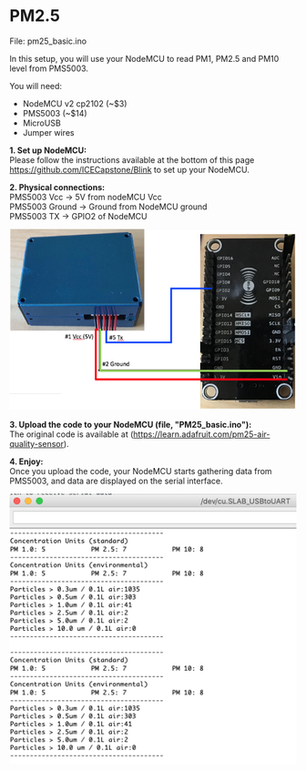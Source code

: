 # PM2.5 
File: pm25_basic.ino

In this setup, you will use your NodeMCU to read PM1, PM2.5 and PM10 level from PMS5003. 

You will need:

- NodeMCU v2 cp2102 (~$3)
- PMS5003 (~$14)
- MicroUSB
- Jumper wires

<b>1. Set up NodeMCU:</b><br>
Please follow the instructions available at the bottom of this page https://github.com/ICECapstone/Blink to set up your NodeMCU. 

<b>2. Physical connections: </b><br>
PMS5003 Vcc -> 5V from nodeMCU Vcc <br>
PMS5003 Ground -> Ground from NodeMCU ground <br>
PMS5003 TX -> GPIO2 of NodeMCU <br>

![](images/PM25config.png)

<b>3. Upload the code to your NodeMCU (file, "PM25_basic.ino"): </b><br> The original code is available at (https://learn.adafruit.com/pm25-air-quality-sensor).

<b>4. Enjoy: </b></br>
Once you upload the code, your NodeMCU starts gathering data from PMS5003, and data are displayed on the serial interface.  

![](images/PM25readings.png)

